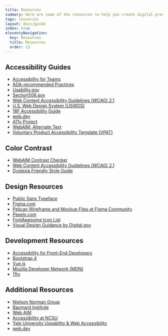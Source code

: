```yaml
---
title: Resources
summary: Here are some of the resources to help you create digital products.
tags: resources
layout: docs/guide
index: true
eleventyNavigation:
  key: Resources
  title: Resources
  order: 13
---
```


## Accessibility Guides
* <a href="https://accessibility.digital.gov/" target="_blank" class="text-decoration-none">Accessibility for Teams</a>
* <a href="http://www.ada.gov/pcatoolkit/chap5chklist.htm" target="_blank" class="text-decoration-none">ADA-recommended Practices</a>
* <a href="https://www.usability.gov/" target="_blank" class="text-decoration-none">Usability.gov</a>
* <a href="https://www.section508.gov/" target="_blank" class="text-decoration-none">Section508.gov</a>
* <a href="https://www.w3.org/TR/WCAG21/" target="_blank" class="text-decoration-none">Web Content Accessibility Guidelines (WCAG) 2.1</a>
* <a href="https://designsystem.digital.gov/components/" target="_blank" class="text-decoration-none">U.S. Web Design System (USWDS)</a>
* <a href="https://accessibility.18f.gov/" target="_blank" class="text-decoration-none">18F Accessibility Guide</a>
* <a href="https://web.dev/" target="_blank" class="text-decoration-none">web.dev</a>
* <a href="https://www.a11yproject.com/posts/2013-01-22-understanding-visual-impairment/" target="_blank" class="text-decoration-none">A11y Project</a>
* <a href="https://webaim.org/techniques/alttext/" target="_blank" class="text-decoration-none">WebAIM: Alternate Text</a>
* <a href="https://www.section508.gov/sell/vpat" target="_blank" class="text-decoration-none">Voluntary Product Accessibility Template (VPAT)</a>

## Color Contrast
* <a href="https://webaim.org/resources/contrastchecker/" target="_blank" class="text-decoration-none">WebAIM Contrast Checker</a>
* <a href="https://www.w3.org/TR/WCAG21/" target="_blank" class="text-decoration-none">Web Content Accessibility Guidelines (WCAG) 2.1</a>
* <a href="https://www.bdadyslexia.org.uk/advice/employers/creating-a-dyslexia-friendly-workplace/dyslexia-friendly-style-guide" target="_blank" class="text-decoration-none">Dyslexia Friendly Style Guide</a>

## Design Resources
- <a href="https://fonts.google.com/specimen/Public+Sans" target="_blank" class="text-decoration-none">Public Sans Typeface</a>
- <a href="https://www.figma.com/" target="_blank" class="text-decoration-none">Figma.com</a>
- <a href="https://www.figma.com/@LAGov" target="_blank" class="text-decoration-none">Pelican Wireframe and Mockup Files at Figma Community</a>
- <a href="https://www.pexels.com" target="_blank" class="text-decoration-none">Pexels.com</a>
- <a href="https://fontawesome.com/icons?d=gallery&s=brands,solid&m=free" target="_blank" class="text-decoration-none">FontAwesome Icon List</a>
- <a href="https://accessibility.digital.gov/visual-design/getting-started/" target="_blank" class="text-decoration-none">Visual Design Guidance by Digital.gov</a>

## Development Resources
* <a href="https://accessibility.digital.gov/front-end/getting-started/" target="_blank" class="text-decoration-none">Accessibility for Front-End Developers</a>
* <a href="https://getbootstrap.com/" target="_blank" class="text-decoration-none">Bootstrap 4</a>
* <a href="https://vuejs.org/" target="_blank" class="text-decoration-none">Vue.js</a>
* <a href="https://developer.mozilla.org/en-US/" target="_blank" class="text-decoration-none">Mozilla Developer Network (MDN)</a>
* <a href="https://www.11ty.dev/" target="_blank" class="text-decoration-none">11ty</a>

## Additional Resources
* <a href="https://www.nngroup.com/" target="_blank" class="text-decoration-none">Nielson Norman Group</a>
* <a href="https://baymard.com/" target="_blank" class="text-decoration-none">Baymard Institute</a>
* <a href="https://webaim.org/" target="_blank" class="text-decoration-none">Web AIM</a>
* <a href="https://accessibility.oit.ncsu.edu/" target="_blank" class="text-decoration-none">Accessibility at NCSU</a>
* <a href="https://usability.yale.edu/" target="_blank" class="text-decoration-none">Yale University Useability & Web Accessibility</a>
* <a href="https://web.dev/" target="_blank" class="text-decoration-none">web.dev</a>
